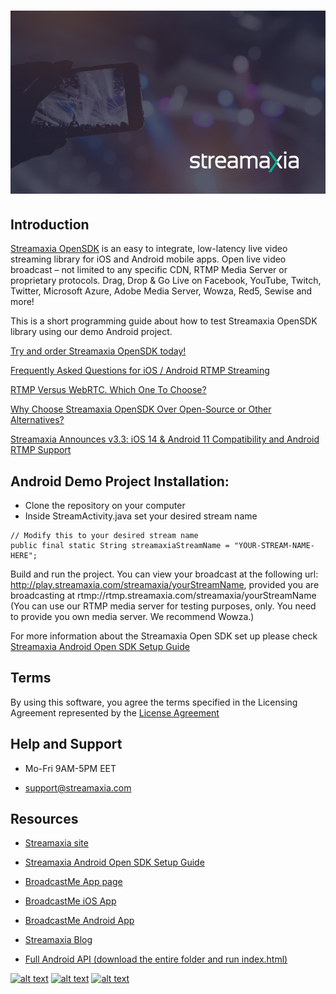# ![pageres](files/01-Image-big.jpg)

## Introduction
[Streamaxia OpenSDK](https://www.streamaxia.com/opensdk-android-rtmp-library/) is an easy to integrate, low-latency live video streaming library for iOS and Android mobile apps. Open live video broadcast – not limited to any specific CDN, RTMP Media Server or proprietary protocols. Drag, Drop & Go Live on Facebook, YouTube, Twitch, Twitter, Microsoft Azure, Adobe Media Server, Wowza, Red5, Sewise and more!

This is a short programming guide about how to test Streamaxia OpenSDK library using our demo Android project.

[Try and order Streamaxia OpenSDK today!](https://www.streamaxia.com/opensdk-pricing/)

[Frequently Asked Questions for iOS / Android RTMP Streaming](https://blog.streamaxia.com/frequently-asked-questions-for-ios-android-rtmp-streaming-a2fb3c7594db)

[RTMP Versus WebRTC. Which One To Choose?](https://blog.streamaxia.com/rtmp-versus-webrtc-which-one-to-choose-2020-report-fed7e4d84b18)

[Why Choose Streamaxia OpenSDK Over Open-Source or Other Alternatives?](https://blog.streamaxia.com/why-choose-streamaxia-opensdk-over-open-source-or-other-alternatives-a031fbb31ab4)

[Streamaxia Announces v3.3: iOS 14 & Android 11 Compatibility and Android RTMP Support](https://blog.streamaxia.com/streamaxia-announces-v3-3-ios-14-android-11-compatibility-and-android-rtmp-support-a1a7a2a74d6f)


## Android Demo Project Installation:

- Clone the repository on your computer
- Inside StreamActivity.java set your desired stream name
```
// Modify this to your desired stream name
public final static String streamaxiaStreamName = "YOUR-STREAM-NAME-HERE";
```
Build and run the project. You can view your broadcast at the following url: http://play.streamaxia.com/streamaxia/yourStreamName, provided you are broadcasting at rtmp://rtmp.streamaxia.com/streamaxia/yourStreamName (You can use our RTMP media server for testing purposes, only. You need to provide you own media server. We recommend Wowza.)

For more information about the Streamaxia Open SDK set up please check [Streamaxia Android Open SDK Setup Guide](files/OpenSDK_Android.pdf)

## Terms
By using this software, you agree the terms specified in the Licensing Agreement represented by the [License Agreement](https://www.streamaxia.com/licensing-agreement/)


## Help and Support

- Mo-Fri 9AM-5PM EET

- support@streamaxia.com

## Resources

- [Streamaxia site](https://www.streamaxia.com/)

- [Streamaxia Android Open SDK Setup Guide](files/OpenSDK_Android.pdf)

- [BroadcastMe App page](https://www.streamaxia.com/broadcastme-whitelabel-app/)

- [BroadcastMe iOS App](https://itunes.apple.com/us/app/broadcast-me/id491982406)

- [BroadcastMe Android App](https://play.google.com/store/apps/details?id=com.streamaxia.broadcastme)

- [Streamaxia Blog](https://medium.com/streamaxia)

- [Full Android API (download the entire folder and run index.html)](files/JavaDocs)



<!-- display the social media buttons in your README -->

[![alt text][1.1]][1]
[![alt text][2.1]][2]
[![alt text][6.1]][6]


<!-- links to social media icons -->
<!-- no need to change these -->

<!-- icons with padding -->

[1.1]: http://i.imgur.com/tXSoThF.png (twitter icon with padding)
[2.1]: http://i.imgur.com/P3YfQoD.png (facebook icon with padding)
[6.1]: http://i.imgur.com/0o48UoR.png (github icon with padding)

<!-- icons without padding -->

[1.2]: http://i.imgur.com/wWzX9uB.png (twitter icon without padding)
[2.2]: http://i.imgur.com/fep1WsG.png (facebook icon without padding)
[6.2]: http://i.imgur.com/9I6NRUm.png (github icon without padding)


<!-- links to your social media accounts -->
<!-- update these accordingly -->

[1]: https://twitter.com/streamaxia
[2]: https://facebook.com/streamaxia
[6]: http://www.github.com/streamaxia
